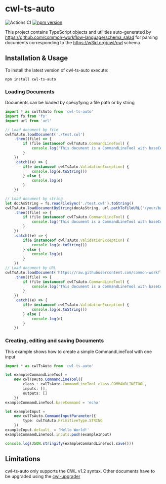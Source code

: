 # cwl-ts-auto
![Actions CI](https://github.com/common-workflow-lab/cwl-ts-auto/actions/workflows/workflow.yml/badge.svg)
[![npm version](https://badge.fury.io/js/cwl-ts-auto.svg)](https://badge.fury.io/js/cwl-ts-auto)

This project contains TypeScript objects and utilities auto-generated by https://github.com/common-workflow-language/schema_salad for parsing documents corresponding to the https://w3id.org/cwl/cwl schema

## Installation & Usage
To install the latest version of cwl-ts-auto execute:

`npm install cwl-ts-auto`

### Loading Documents
Documents can be loaded by specyfying a file path or by string
```TypeScript
import * as cwlTsAuto from 'cwl-ts-auto'
import fs from 'fs'
import url from 'url'

// Load document by file
cwlTsAuto.loadDocument('./test.cwl')
    .then((file) => {
        if (file instanceof cwlTsAuto.CommandLineTool) {
            console.log('This document is a CommandLineTool with baseCommand: ', file.baseCommand)
        }
    })
    .catch((e) => {
        if(e instanceof cwlTsAuto.ValidationException) {
            console.log(e.toString())
        } else {
            console.log(e)
        }
    })

// Load document by string
let docAsString = fs.readFileSync('./test.cwl').toString()
cwlTsAuto.loadDocumentByString(docAsString, url.pathToFileURL('/your/base/uri/').toString())
    .then((file) => {
        if (file instanceof cwlTsAuto.CommandLineTool) {
            console.log('This document is a CommandLineTool with baseCommand: ', file.baseCommand)
        }
    })
    .catch((e) => {
        if(e instanceof cwlTsAuto.ValidationException) {
            console.log(e.toString())
        } else {
            console.log(e)
        }
    })
// Load document by URL
cwlTsAuto.loadDocument('https://raw.githubusercontent.com/common-workflow-lab/cwl-ts-auto/main/src/test/data/examples/valid-cat-tool.cwl')
    .then((file) => {
        if (file instanceof cwlTsAuto.CommandLineTool) {
            console.log('This document is a CommandLineTool with baseCommand: ', file.baseCommand)
        }
    })
    .catch((e) => {
        if(e instanceof cwlTsAuto.ValidationException) {
            console.log(e.toString())
        } else {
            console.log(e)
        }
    })
```

### Creating, editing and saving Documents
This example shows how to create a simple CommandLineTool with one input
```TypeScript
import * as cwlTsAuto from 'cwl-ts-auto'

let exampleCommandLineTool =
    new cwlTsAuto.CommandLineTool({
        class_: cwlTsAuto.CommandLineTool_class.COMMANDLINETOOL,
        inputs: [],
        outputs: []
    })
exampleCommandLineTool.baseCommand = 'echo'

let exampleInput =
    new cwlTsAuto.CommandInputParameter({
        type: cwlTsAuto.PrimitiveType.STRING
    })
exampleInput.default_ = 'Hello World!'
exampleCommandLineTool.inputs.push(exampleInput)

console.log(JSON.stringify(exampleCommandLineTool.save()))
```
## Limitations
cwl-ts-auto only supports the CWL v1.2 syntax. Other documents have to be upgraded using the [cwl-upgrader](https://pypi.org/project/cwl-upgrader/)